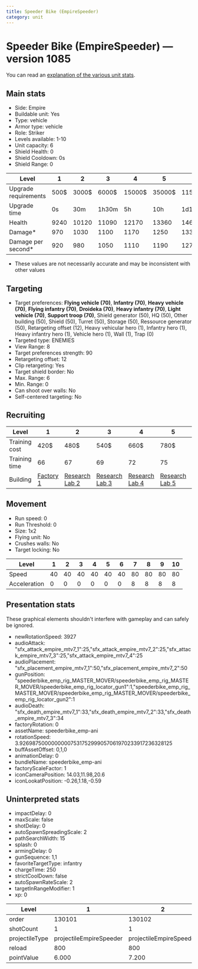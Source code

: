```yaml
---
title: Speeder Bike (EmpireSpeeder)
category: unit
---
```


# Speeder Bike (EmpireSpeeder) — version 1085

You can read an [explanation  of the various unit stats](unitexplained.md).

## Main stats

  * Side: Empire
  * Buildable unit: Yes
  * Type: vehicle
  * Armor type: vehicle
  * Role: Striker
  * Levels available: 1-10
  * Unit capacity: 6
  * Shield Health: 0
  * Shield Cooldown: 0s
  * Shield Range: 0

|Level               |1   |2    |3    |4     |5     |6      |7      |8      |9       |10      |
|--------------------|----|-----|-----|------|------|-------|-------|-------|--------|--------|
|Upgrade requirements|500$|3000$|6000$|15000$|35000$|115000$|175000$|350000$|1000000$|2000000$|
|Upgrade time        |0s  |30m  |1h30m|5h    |10h   |1d12h  |2d12h  |4d     |6d      |1w2d    |
|Health              |9240|10120|11090|12170 |13360 |14690  |16160  |17790  |19610   |21640   |
|Damage*             |970 |1030 |1100 |1170  |1250  |1330   |1420   |1520   |1620    |1730    |
|Damage per second*  |920 |980  |1050 |1110  |1190  |1270   |1620   |1740   |1850    |1980    |

* These values are not necessarily accurate and may be inconsistent with other values

## Targeting

  * Target preferences: **Flying vehicle (70)**, **Infantry (70)**, **Heavy vehicle (70)**, **Flying infantry (70)**, **Droideka (70)**, **Heavy infantry (70)**, **Light vehicle (70)**, **Support troop (70)**, Shield generator (50), HQ (50), Other building (50), Shield (50), Turret (50), Storage (50), Ressource generator (50), Retargeting offset (12), Heavy vehicular hero (1), Infantry hero (1), Heavy infantry hero (1), Vehicle hero (1), Wall (1), Trap (0)
  * Targeted type: ENEMIES
  * View Range: 8
  * Target preferences strength: 90
  * Retargeting offset: 12
  * Clip retargeting: Yes
  * Target shield border: No
  * Max. Range: 6
  * Min. Range: 0
  * Can shoot over walls: No
  * Self-centered targeting: No

## Recruiting

|Level        |1                              |2                                      |3                                      |4                                      |5                                      |6                                      |7                                      |8                                      |9                                      |10                                      |
|-------------|-------------------------------|---------------------------------------|---------------------------------------|---------------------------------------|---------------------------------------|---------------------------------------|---------------------------------------|---------------------------------------|---------------------------------------|----------------------------------------|
|Training cost|420$                           |480$                                   |540$                                   |660$                                   |780$                                   |900$                                   |1020$                                  |1200$                                  |1260$                                  |1380$                                   |
|Training time|66                             |67                                     |69                                     |72                                     |75                                     |78                                     |81                                     |168                                    |174                                    |180                                     |
|Building     |[Factory 1](empireFactory.html)|[Research Lab 2](empireOffenseLab.html)|[Research Lab 3](empireOffenseLab.html)|[Research Lab 4](empireOffenseLab.html)|[Research Lab 5](empireOffenseLab.html)|[Research Lab 6](empireOffenseLab.html)|[Research Lab 7](empireOffenseLab.html)|[Research Lab 8](empireOffenseLab.html)|[Research Lab 9](empireOffenseLab.html)|[Research Lab 10](empireOffenseLab.html)|

## Movement

  * Run speed: 0
  * Run Threshold: 0
  * Size: 1x2
  * Flying unit: No
  * Crushes walls: No
  * Target locking: No

|Level       |1 |2 |3 |4 |5 |6 |7 |8 |9 |10|
|------------|--|--|--|--|--|--|--|--|--|--|
|Speed       |40|40|40|40|40|40|80|80|80|80|
|Acceleration|0 |0 |0 |0 |0 |0 |8 |8 |8 |8 |

## Presentation stats

These graphical elements shouldn't interfere with gameplay and can safely be ignored.

  * newRotationSpeed: 3927
  * audioAttack: "sfx_attack_empire_mtv7_1":25,"sfx_attack_empire_mtv7_2":25,"sfx_attack_empire_mtv7_3":25,"sfx_attack_empire_mtv7_4":25
  * audioPlacement: "sfx_placement_empire_mtv7_1":50,"sfx_placement_empire_mtv7_2":50
  * gunPosition: "speederbike_emp_rig_MASTER_MOVER/speederbike_emp_rig_MASTER_MOVER/speederbike_emp_rig_locator_gun1":1,"speederbike_emp_rig_MASTER_MOVER/speederbike_emp_rig_MASTER_MOVER/speederbike_emp_rig_locator_gun2":1
  * audioDeath: "sfx_death_empire_mtv7_1":33,"sfx_death_empire_mtv7_2":33,"sfx_death_empire_mtv7_3":34
  * factoryRotation: 0
  * assetName: speederbike_emp-ani
  * rotationSpeed: 3.92698750000000007531752999057061970233917236328125
  * buffAssetOffset: 0,1,0
  * animationDelay: 0
  * bundleName: speederbike_emp-ani
  * factoryScaleFactor: 1
  * iconCameraPosition: 14.03,11.98,20.6
  * iconLookatPosition: -0.26,1.18,-0.59

## Uninterpreted stats

  * impactDelay: 0
  * maxScale: false
  * shotDelay: 0
  * autoSpawnSpreadingScale: 2
  * pathSearchWidth: 15
  * splash: 0
  * armingDelay: 0
  * gunSequence: 1,1
  * favoriteTargetType: infantry
  * chargeTime: 250
  * strictCoolDown: false
  * autoSpawnRateScale: 2
  * targetInRangeModifier: 1
  * xp: 0

|Level         |1                      |2                      |3                      |4                      |5                      |6                      |7                             |8                             |9                             |10                            |
|--------------|-----------------------|-----------------------|-----------------------|-----------------------|-----------------------|-----------------------|------------------------------|------------------------------|------------------------------|------------------------------|
|order         |130101                 |130102                 |130103                 |130104                 |130105                 |130106                 |130107                        |130108                        |130109                        |130110                        |
|shotCount     |1                      |1                      |1                      |1                      |1                      |1                      |2                             |2                             |2                             |2                             |
|projectileType|projectileEmpireSpeeder|projectileEmpireSpeeder|projectileEmpireSpeeder|projectileEmpireSpeeder|projectileEmpireSpeeder|projectileEmpireSpeeder|projectileEmpireSpeederUpgrade|projectileEmpireSpeederUpgrade|projectileEmpireSpeederUpgrade|projectileEmpireSpeederUpgrade|
|reload        |800                    |800                    |800                    |800                    |800                    |800                    |625                           |625                           |625                           |625                           |
|pointValue    |6.000                  |7.200                  |8.400                  |9.600                  |10.800                 |12.000                 |13.200                        |14.400                        |15.600                        |18.000                        |

